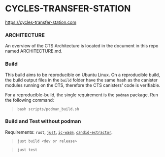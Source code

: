 # CYCLES-TRANSFER-STATION

https://cycles-transfer-station.com


### ARCHITECTURE
An overview of the CTS Architecture is located in the document in this repo named ARCHITECTURE.md.


### Build
This build aims to be reproducible on Ubuntu Linux. On a reproducible build, the build output files in the `build` folder have the same hash as the canister modules running on the CTS, therefore the CTS canisters' code is verifiable.

For a reproducible-build, the single requirement is the `podman` package. Run the following command:

> `bash scripts/podman_build.sh`


### Build and Test without podman

Requirements: `rust`, [`just`](https://github.com/casey/just), [`ic-wasm`](https://crates.io/crates/ic-wasm), [`candid-extractor`](https://crates.io/crates/candid-extractor).

> `just build <dev or release>`

> `just test`